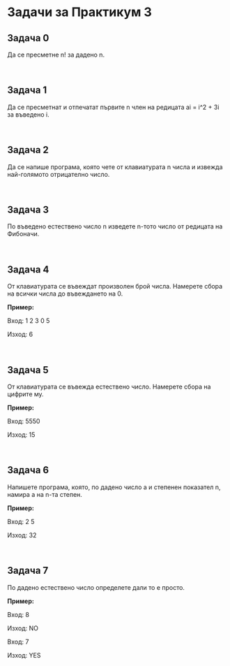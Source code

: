 <h1> Задачи за Практикум 3 </h1>

<h2> Задача 0 </h2>
<p> Да се пресметне n! за дадено n. </p></br>

<h2> Задача 1 </h2>
<p> Да се пресметнат и отпечатат първите n член на редицата ai = i^2 + 3i за въведено i.</p></br>

<h2> Задача 2 </h2>
<p>Да се напише програма, която чете от клавиатурата n числа и извежда най-голямото отрицателно число.</p></br>

<h2> Задача 3 </h2>
<p>По въведено естествено число n изведете n-тото число от редицата на Фибоначи.</p></br>

<h2> Задача 4 </h2>
<p>От клавиатурата се въвеждат произволен брой числа. Намерете сбора на всички числа до въвеждането на 0.

<strong>Пример:</strong>

Вход: 1 2 3 0 5

Изход: 6 </p></br>

<h2> Задача 5 </h2>
<p>От клавиатурата се въвежда естествено число. Намерете сбора на цифрите му.

<strong>Пример:</strong>

Вход: 5550

Изход: 15 </p></br>


<h2> Задача 6 </h2>
<p>Напишете програма, която, по дадено число а и степенен показател n, намира а нa n-та степен.

<strong>Пример:</strong>

Вход: 2 5

Изход: 32</p></br>


<h2> Задача 7 </h2>
<p>По дадено естествено число определете дали то е просто.

<strong>Пример:</strong>

Вход: 8

Изход: NO

Вход: 7

Изход: YES</p></br>
